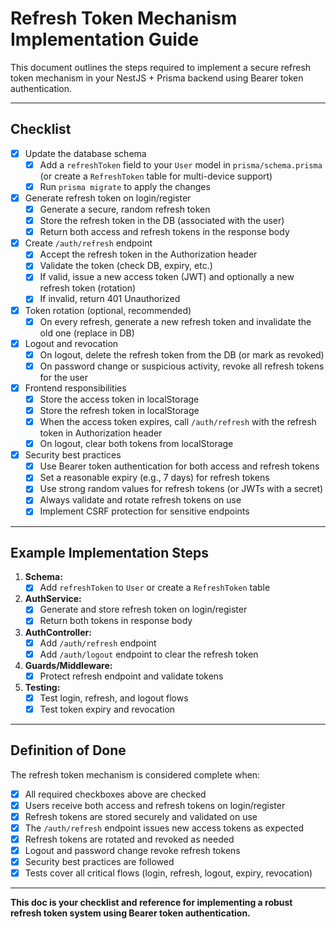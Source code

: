 # Refresh Token Mechanism Implementation Guide

This document outlines the steps required to implement a secure refresh token mechanism in your NestJS + Prisma backend using Bearer token authentication.

---

## Checklist

- [x] Update the database schema
  - [x] Add a `refreshToken` field to your `User` model in `prisma/schema.prisma` (or create a `RefreshToken` table for multi-device support)
  - [x] Run `prisma migrate` to apply the changes
- [x] Generate refresh token on login/register
  - [x] Generate a secure, random refresh token
  - [x] Store the refresh token in the DB (associated with the user)
  - [x] Return both access and refresh tokens in the response body
- [x] Create `/auth/refresh` endpoint
  - [x] Accept the refresh token in the Authorization header
  - [x] Validate the token (check DB, expiry, etc.)
  - [x] If valid, issue a new access token (JWT) and optionally a new refresh token (rotation)
  - [x] If invalid, return 401 Unauthorized
- [x] Token rotation (optional, recommended)
  - [x] On every refresh, generate a new refresh token and invalidate the old one (replace in DB)
- [x] Logout and revocation
  - [x] On logout, delete the refresh token from the DB (or mark as revoked)
  - [x] On password change or suspicious activity, revoke all refresh tokens for the user
- [x] Frontend responsibilities
  - [x] Store the access token in localStorage
  - [x] Store the refresh token in localStorage
  - [x] When the access token expires, call `/auth/refresh` with the refresh token in Authorization header
  - [x] On logout, clear both tokens from localStorage
- [x] Security best practices
  - [x] Use Bearer token authentication for both access and refresh tokens
  - [x] Set a reasonable expiry (e.g., 7 days) for refresh tokens
  - [x] Use strong random values for refresh tokens (or JWTs with a secret)
  - [x] Always validate and rotate refresh tokens on use
  - [x] Implement CSRF protection for sensitive endpoints

---

## Example Implementation Steps

1. **Schema:**
   - [x] Add `refreshToken` to `User` or create a `RefreshToken` table
2. **AuthService:**
   - [x] Generate and store refresh token on login/register
   - [x] Return both tokens in response body
3. **AuthController:**
   - [x] Add `/auth/refresh` endpoint
   - [x] Add `/auth/logout` endpoint to clear the refresh token
4. **Guards/Middleware:**
   - [x] Protect refresh endpoint and validate tokens
5. **Testing:**
   - [x] Test login, refresh, and logout flows
   - [x] Test token expiry and revocation

---

## Definition of Done

The refresh token mechanism is considered complete when:

- [x] All required checkboxes above are checked
- [x] Users receive both access and refresh tokens on login/register
- [x] Refresh tokens are stored securely and validated on use
- [x] The `/auth/refresh` endpoint issues new access tokens as expected
- [x] Refresh tokens are rotated and revoked as needed
- [x] Logout and password change revoke refresh tokens
- [x] Security best practices are followed
- [x] Tests cover all critical flows (login, refresh, logout, expiry, revocation)

---

**This doc is your checklist and reference for implementing a robust refresh token system using Bearer token authentication.**

